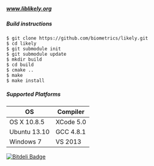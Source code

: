 ##### www.liblikely.org

##### Build instructions

    $ git clone https://github.com/biometrics/likely.git
    $ cd likely
    $ git submodule init
    $ git submodule update
    $ mkdir build
    $ cd build
    $ cmake ..
    $ make
    $ make install

##### Supported Platforms
| OS           | Compiler  |
|--------------|-----------|
| OS X 10.8.5  | XCode 5.0 |
| Ubuntu 13.10 | GCC 4.8.1 |
| Windows 7    | VS 2013   |

[![Bitdeli Badge](https://d2weczhvl823v0.cloudfront.net/biometrics/likely/trend.png)](https://bitdeli.com/free "Bitdeli Badge")
